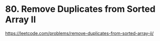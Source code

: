 # 80. Remove Duplicates from Sorted Array II

https://leetcode.com/problems/remove-duplicates-from-sorted-array-ii/